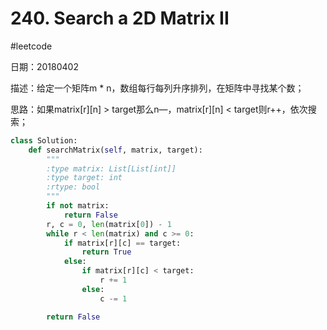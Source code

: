 # 240. Search a 2D Matrix II
#leetcode

日期：20180402

描述：给定一个矩阵m * n，数组每行每列升序排列，在矩阵中寻找某个数；

思路：如果matrix[r][n] > target那么n—，matrix[r][n] < target则r++，依次搜索；

```python
class Solution:
    def searchMatrix(self, matrix, target):
        """
        :type matrix: List[List[int]]
        :type target: int
        :rtype: bool
        """
        if not matrix:
            return False
        r, c = 0, len(matrix[0]) - 1
        while r < len(matrix) and c >= 0:
            if matrix[r][c] == target:
                return True
            else:
                if matrix[r][c] < target:
                    r += 1
                else:
                    c -= 1

        return False

```